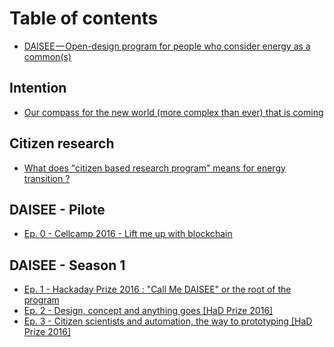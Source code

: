# Table of contents

* [DAISEE — Open-design program for people who consider energy as a common\(s\)](README.md)

## Intention

* [Our compass for the new world \(more complex than ever\) that is coming](intention/our-compass-for-the-new-world-more-complex-than-ever-that-is-coming.md)

## Citizen research

* [What does "citizen based research program" means for energy transition ?](citizen-research/daisee-what-does-citizen-based-research-program-means-for-energy-transition.md)

## DAISEE - Pilote

* [Ep. 0 - Cellcamp 2016 - Lift me up with blockchain](daisee-pilote/ep.-0-cellcamp-2016-lift-me-up-with-blockchain.md)

## DAISEE - Season 1

* [Ep. 1 - Hackaday Prize 2016 : "Call Me DAISEE" or the root of the program](daisee-season-1/ep.-1-call-me-daisee-the-hackaday-prize-root-of-the-projet.md)
* [Ep. 2 - Design, concept and anything goes \[HaD Prize 2016\]](daisee-season-1/ep.-2-hackaday-prize-2016-design-concept-and-anything-goes.md)
* [Ep. 3 - Citizen scientists and automation, the way to prototyping \[HaD Prize 2016\]](daisee-season-1/ep.-3-citizen-scientists-and-automation-the-way-to-prototyping-had-prize-2016.md)

